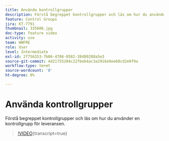 ```yaml
---
title: Använda kontrollgrupper
description: Förstå begreppet kontrollgrupper och läs om hur du använder en kontrollgrupp för leveransen.
feature: Control Groups
jira: KT-7791
thumbnail: 335606.jpg
doc-type: feature video
activity: use
team: WWFRE
role: User
level: Intermediate
exl-id: 2f756353-7b06-4786-8582-38d80288a5e3
source-git-commit: 4d21755204c22fbeb4ac3a2916e9ee68cd2e0f9a
workflow-type: tm+mt
source-wordcount: '0'
ht-degree: 0%

---
```


# Använda kontrollgrupper

Förstå begreppet kontrollgrupper och läs om hur du använder en kontrollgrupp för leveransen.

>[!VIDEO](https://video.tv.adobe.com/v/335606?quality=12&learn=on){transcript=true}
